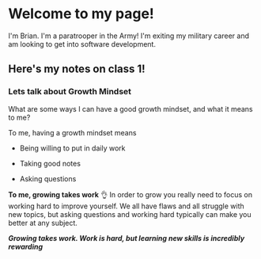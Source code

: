 # Welcome to my page! #

I'm Brian. I'm a paratrooper in the Army! I'm exiting my military career and am looking to get into software development.


## Here's my notes on class 1! 


### Lets talk about Growth Mindset

What are some ways I can have a good growth mindset, and what it means to me?

To me, having a growth mindset means

- Being willing to put in daily work

- Taking good notes

- Asking questions

**To me, growing takes work** :ok_hand: 
In order to grow you really need to focus on working hard to improve yourself. We all have flaws and all struggle with new topics, but asking questions and working hard typically can make you better at any subject.

***Growing takes work. Work is hard, but learning new skills is incredibly rewarding***
